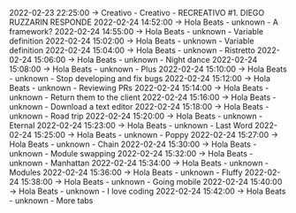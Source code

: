 2022-02-23 22:25:00 -> Creativo - Creativo - RECREATIVO #1. DIEGO RUZZARIN RESPONDE
2022-02-24 14:52:00 -> Hola Beats - unknown - A framework?
2022-02-24 14:55:00 -> Hola Beats - unknown - Variable definition
2022-02-24 15:02:00 -> Hola Beats - unknown - Variable definition
2022-02-24 15:04:00 -> Hola Beats - unknown - Ristretto
2022-02-24 15:06:00 -> Hola Beats - unknown - Night dance
2022-02-24 15:08:00 -> Hola Beats - unknown - Plus
2022-02-24 15:10:00 -> Hola Beats - unknown - Stop developing and fix bugs
2022-02-24 15:12:00 -> Hola Beats - unknown - Reviewing PRs
2022-02-24 15:14:00 -> Hola Beats - unknown - Return them to the client
2022-02-24 15:16:00 -> Hola Beats - unknown - Download a text editor
2022-02-24 15:18:00 -> Hola Beats - unknown - Road trip
2022-02-24 15:20:00 -> Hola Beats - unknown - Eternal
2022-02-24 15:23:00 -> Hola Beats - unknown - Last Word
2022-02-24 15:25:00 -> Hola Beats - unknown - Poppy
2022-02-24 15:27:00 -> Hola Beats - unknown - Chain
2022-02-24 15:30:00 -> Hola Beats - unknown - Module swapping
2022-02-24 15:32:00 -> Hola Beats - unknown - Manhattan
2022-02-24 15:34:00 -> Hola Beats - unknown - Modules
2022-02-24 15:36:00 -> Hola Beats - unknown - Fluffy
2022-02-24 15:38:00 -> Hola Beats - unknown - Going mobile
2022-02-24 15:40:00 -> Hola Beats - unknown - I love coding
2022-02-24 15:42:00 -> Hola Beats - unknown - More tabs
